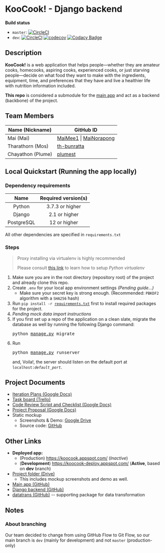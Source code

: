 # KooCook! - Django backend

**Build status**

  - `master`: [![CircleCI](https://circleci.com/gh/KooCook/koocook-dj/tree/master.svg?style=shield&circle-token=fd2434f2ab70aacb8216f2242e272abeae57859c)](https://circleci.com/gh/KooCook/koocook-dj/tree/master)  
  - `dev`: [![CircleCI](https://circleci.com/gh/KooCook/koocook-dj/tree/dev.svg?style=shield&circle-token=fd2434f2ab70aacb8216f2242e272abeae57859c)](https://circleci.com/gh/KooCook/koocook-dj/tree/dev) [![codecov](https://codecov.io/gh/KooCook/koocook-dj/branch/dev/graph/badge.svg)](https://codecov.io/gh/KooCook/koocook-dj/branch/dev) [![Codacy Badge](https://api.codacy.com/project/badge/Grade/9f6390cd75d94a21a2c4accf997214bf)](https://www.codacy.com/manual/KooCook/koocook-dj?branch=dev&amp;utm_source=github.com&amp;utm_medium=referral&amp;utm_content=KooCook/koocook-dj&amp;utm_campaign=Badge_Grade)

## Description

**KooCook!** is a web application that helps people—whether they are amateur cooks, homecooks, aspiring cooks, experienced cooks, or just starving people—decide on what food they want to make with the ingredients, equipment, time, and preferences that they have and live a healthier life with nutrition information included.

**This repo** is considered a submodule for the [main app](https://github.com/KooCook/koocook/tree/dev) and act as a backend (backbone) of the project.

## Team Members

| Name (Nickname)   | GitHub ID |
|-------------------|-----------|
| Mai (Mai)         | [MaiMee1](https://github.com/MaiMee1/) \| [MaiNorapong](https://github.com/MaiNorapong/) |
| Tharathorn (Mos)  | [th-bunratta](https://github.com/th-bunratta/) |
| Chayathon (Plume) | [plumest](https://github.com/plumest/) |

## Local Quickstart (Running the app locally)

### Dependency requirements

|Name      |Required version(s)|
|:--------:|:-----------------:|
|Python    | 3.7.3 or higher   |
|Django    | 2.1 or higher     |
|PostgreSQL| 12 or higher      |

All other dependencies are specified in `requirements.txt`

### Steps

> Proxy installing via virtualenv is highly recommended
>
> Please consult [this link](https://packaging.python.org/guides/installing-using-pip-and-virtual-environments/) to learn how to setup *Python virtualenv*

  1. Make sure you are in the root directory (repository root) of the project and already clone this repo.
  2. Create ```.env``` for your local app environment settings *(Pending guide...)*
      - Make sure your secret key is strong enough. (Recommended: ```PBKDF2``` algorithm with a ```SHA256``` hash)
  3. Run <code>pip install -r [requirements.txt](requirements.txt)</code> first to install required packages for the project.
  4. _Pending mock data import instructions_
  5. If you first set up a repo of the application on a clean slate, migrate the database as well by running the following Django command: <pre>python [manage.py](manage.py) migrate</pre>
  6. Run <pre>python [manage.py](manage.py) runserver</pre> and, Voila!, the server should listen on the default port at <code>localhost:*default_port*</code>.

## Project Documents

  - [Iteration Plans (Google Docs)](https://docs.google.com/document/d/1XLrRgLp4s63g2Ep8B8P56WfhL46VF5VlfczcGRQC7_Y/edit)
  - [Task board (Trello)](https://trello.com/b/32svKah9/isp19-koocook)
  - [Code Review Script and Checklist (Google Docs)](https://docs.google.com/document/d/1GSI0FGx4NZyqwAVUOYt641X0tsdqfeRz3O-R3XnfGFE/edit)
  - [Project Proposal (Google Docs)](https://docs.google.com/document/d/1syrJeChO_DoCd_EE_ohzHcz8JPxZUc51QRxZaqScpJ4/edit)
  - Static mockup
    - Screenshots & Demo: [Google Drive](https://drive.google.com/drive/folders/1oRqvuTPX0Nw1hI52laHMkh5T0WVMhhqI)
    - Source code: [GitHub](https://github.com/KooCook/koocook-static-mockup)

## Other Links

  - **Deployed app:**
    - (Production) <https://koocook.appspot.com/> (*Inactive*)
    - (**Development**) <https://koocook-deploy.appspot.com/> (**Active**, based on **dev** branch)
  - [Project folder (Drive)](https://drive.google.com/open?id=1GpXj0oaM3n29aJF2YNDhjJwkCqqHa-04)
    - This includes mockup screenshots and demo as well.
  - [Main app (GitHub)](https://github.com/KooCook/koocook/tree/dev)
  - [Django backend (GitHub)](https://github.com/KooCook/koocook-dj/tree/dev)
  - [datatrans (GitHub)](https://github.com/KooCook/datatrans) -- supporting package for data transformation

## Notes

### About branching

Our team decided to change from using GitHub Flow to Git Flow, so our main branch is `dev` (mainly for development) and not `master` (production-only)
